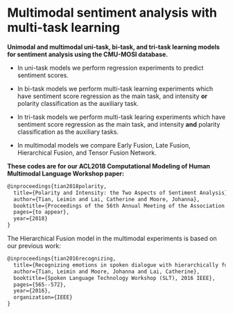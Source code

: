 # Multimodal sentiment analysis with multi-task learning

**Unimodal and multimodal uni-task, bi-task, and tri-task learning models for sentiment analysis using the CMU-MOSI database.**

* In uni-task models we perform regression experiments to predict sentiment scores.

* In bi-task models we perform multi-task learning experiments which have sentiment score regression as the main task, and intensity **or** polarity classification as the auxiliary task.

* In tri-task models we perform multi-task learing experiments which have sentiment score regression as the main task, and intensity **and** polarity classification as the auxiliary tasks.

* In multimodal models we compare Early Fusion, Late Fusion, Hierarchical Fusion, and Tensor Fusion Network.

**These codes are for our ACL2018 Computational Modeling of Human Multimodal Language Workshop paper:**

```latex
@inproceedings{tian2018polarity,
  title={Polarity and Intensity: the Two Aspects of Sentiment Analysis},
  author={Tian, Leimin and Lai, Catherine and Moore, Johanna},
  booktitle={Proceedings of the 56th Annual Meeting of the Association for Computational Linguistics},
  pages={to appear},
  year={2018}
}
```


The Hierarchical Fusion model in the multimodal experiments is based on our previous work:

```latex
@inproceedings{tian2016recognizing,
  title={Recognizing emotions in spoken dialogue with hierarchically fused acoustic and lexical features},  
  author={Tian, Leimin and Moore, Johanna and Lai, Catherine}, 
  booktitle={Spoken Language Technology Workshop (SLT), 2016 IEEE},
  pages={565--572},  
  year={2016},  
  organization={IEEE}
}
```
